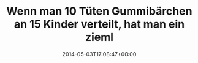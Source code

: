 ---
retweeted: false
source: <a href="http://www.myplume.com/" rel="nofollow">Plume for Android</a>
entities:
  hashtags: []
  symbols: []
  user_mentions: []
  urls: []
display_text_range:
- '0'
- '115'
favorite_count: '2'
id_str: '462639920696541184'
truncated: false
retweet_count: '0'
id: '462639920696541184'
created_at: Sat May 03 17:08:47 +0000 2014
favorited: false
full_text: Wenn man 10 Tüten Gummibärchen an 15 Kinder verteilt, hat man ein ziemlich
  gutes Bild von "freier" Marktwirtschaft.
lang: de
tags:
- pesos/twitter
date: '2014-05-03T17:08:47+00:00'
src: https://twitter.com/bascht/status/462639920696541184
original_url: https://twitter.com/bascht/status/462639920696541184
type: twitter_tweet
text: Wenn man 10 Tüten Gummibärchen an 15 Kinder verteilt, hat man ein ziemlich gutes
  Bild von "freier" Marktwirtschaft.
title: Wenn man 10 Tüten Gummibärchen an 15 Kinder verteilt, hat man ein zieml

---
